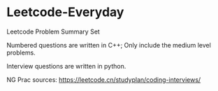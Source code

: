 # Leetcode-Everyday
Leetcode Problem Summary Set

Numbered questions are written in C++;
Only include the medium level problems.

Interview questions are written in python.

NG Prac sources: https://leetcode.cn/studyplan/coding-interviews/
